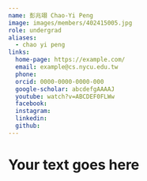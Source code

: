 ```yaml
---
name: 彭兆翊 Chao-Yi Peng 
image: images/members/402415005.jpg 
role: undergrad
aliases:
  - chao yi peng
links:
  home-page: https://example.com/
  email: example@cs.nycu.edu.tw
  phone: 
  orcid: 0000-0000-0000-000
  google-scholar: abcdefgAAAAJ
  youtube: watch?v=ABCDEF0FLWw
  facebook:
  instagram:
  linkedin:
  github:
---
```

# Your text goes here
